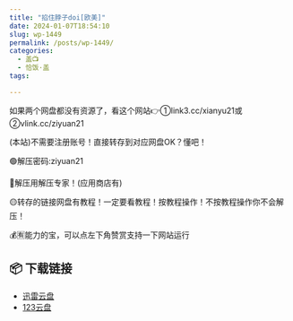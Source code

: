 ```yaml
---
title: "掐住脖子doi[欧美]"
date: 2024-01-07T18:54:10
slug: wp-1449
permalink: /posts/wp-1449/
categories:
  - 盖📺
  - 恰饭·盖
tags:

---
```


如果两个网盘都没有资源了，看这个网站👉①link3.cc/xianyu21或②vlink.cc/ziyuan21

(本站)不需要注册账号！直接转存到对应网盘OK？懂吧！

🟢解压密码:ziyuan21

🔵解压用解压专家！(应用商店有)

🟡转存的链接网盘有教程！一定要看教程！按教程操作！不按教程操作你不会解压！

💰🈶能力的宝，可以点左下角赞赏支持一下网站运行

## 📦 下载链接
- [迅雷云盘](https://blziyuan21.com/pay-download/1449?key=a3fb803d18&down_id=0)
- [123云盘](https://blziyuan21.com/pay-download/1449?key=a3fb803d18&down_id=1)

